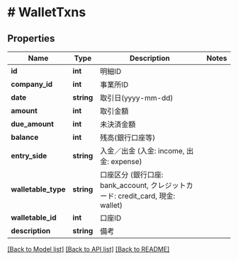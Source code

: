 # # WalletTxns

## Properties

Name | Type | Description | Notes
------------ | ------------- | ------------- | -------------
**id** | **int** | 明細ID | 
**company_id** | **int** | 事業所ID | 
**date** | **string** | 取引日(yyyy-mm-dd) | 
**amount** | **int** | 取引金額 | 
**due_amount** | **int** | 未決済金額 | 
**balance** | **int** | 残高(銀行口座等) | 
**entry_side** | **string** | 入金／出金 (入金: income, 出金: expense) | 
**walletable_type** | **string** | 口座区分 (銀行口座: bank_account, クレジットカード: credit_card, 現金: wallet) | 
**walletable_id** | **int** | 口座ID | 
**description** | **string** | 備考 | 

[[Back to Model list]](../../README.md#documentation-for-models) [[Back to API list]](../../README.md#documentation-for-api-endpoints) [[Back to README]](../../README.md)


